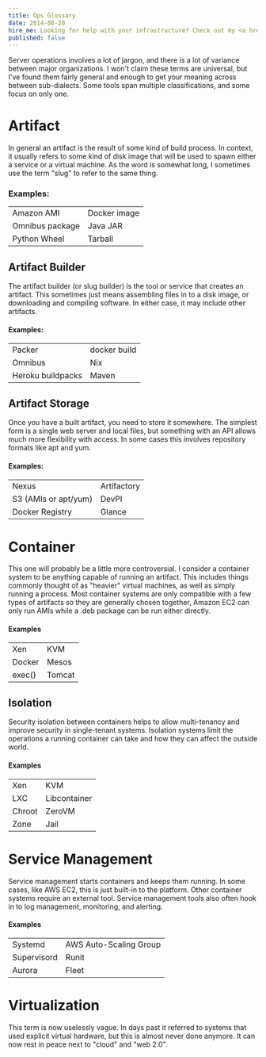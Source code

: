 ```yaml
---
title: Ops Glossary
date: 2014-08-20
hire_me: Looking for help with your infrastructure? Check out my <a href="/training/">training</a> and <a href="/consulting/">consulting</a> services.
published: false
---
```


Server operations involves a lot of jargon, and there is a lot of variance
between major organizations. I won't claim these terms are universal, but I've
found them fairly general and enough to get your meaning across between
sub-dialects. Some tools span multiple classifications, and some focus on only
one.

# Artifact

In general an artifact is the result of some kind of build process. In context,
it usually refers to some kind of disk image that will be used to spawn either
a service or a virtual machine. As the word is somewhat long, I sometimes use
the term "slug" to refer to the same thing.

### Examples:

<table class="examples">
  <tr>
    <td>Amazon AMI</td>
    <td>Docker image</td>
  </tr>
  <tr>
    <td>Omnibus package</td>
    <td>Java JAR</td>
  </tr>
  <tr>
    <td>Python Wheel</td>
    <td>Tarball</td>
  </tr>
</table>


## Artifact Builder

The artifact builder (or slug builder) is the tool or service that creates an
artifact. This sometimes just means assembling files in to a disk image, or
downloading and compiling software. In either case, it may include other
artifacts.

#### Examples:

<table class="examples">
  <tr>
    <td>Packer</td>
    <td>docker build</td>
  </tr>
  <tr>
    <td>Omnibus</td>
    <td>Nix</td>
  </tr>
  <tr>
    <td>Heroku buildpacks</td>
    <td>Maven</td>
  </tr>
</table>


## Artifact Storage

Once you have a built artifact, you need to store it somewhere. The simplest
form is a single web server and local files, but something with an API allows
much more flexibility with access. In some cases this involves repository
formats like apt and yum.

#### Examples:

<table class="examples">
  <tr>
    <td>Nexus</td>
    <td>Artifactory</td>
  </tr>
  <tr>
    <td>S3 (AMIs or apt/yum)</td>
    <td>DevPI</td>
  </tr>
  <tr>
    <td>Docker Registry</td>
    <td>Glance</td>
  </tr>
</table>


# Container

This one will probably be a little more controversial. I consider a container
system to be anything capable of running an artifact. This includes things
commonly thought of as "heavier" virtual machines, as well as simply running
a process. Most container systems are only compatible with a few types of
artifacts so they are generally chosen together, Amazon EC2 can only run AMIs
while a .deb package can be run either directly.

#### Examples

<table class="examples">
  <tr>
    <td>Xen</td>
    <td>KVM</td>
  </tr>
  <tr>
    <td>Docker</td>
    <td>Mesos</td>
  </tr>
  <tr>
    <td>exec()</td>
    <td>Tomcat</td>
  </tr>
</table>


## Isolation

Security isolation between containers helps to allow multi-tenancy and improve
security in single-tenant systems. Isolation systems limit the operations a
running container can take and how they can affect the outside world.

#### Examples

<table class="examples">
  <tr>
    <td>Xen</td>
    <td>KVM</td>
  </tr>
  <tr>
    <td>LXC</td>
    <td>Libcontainer</td>
  </tr>
  <tr>
    <td>Chroot</td>
    <td>ZeroVM</td>
  </tr>
  <tr>
    <td>Zone</td>
    <td>Jail</td>
  </tr>
</table>


# Service Management

Service management starts containers and keeps them running. In some cases, like
AWS EC2, this is just built-in to the platform. Other container systems require
an external tool. Service management tools also often hook in to log management,
monitoring, and alerting.

#### Examples

<table class="examples">
  <tr>
    <td>Systemd</td>
    <td>AWS Auto-Scaling Group</td>
  </tr>
  <tr>
    <td>Supervisord</td>
    <td>Runit</td>
  </tr>
  <tr>
    <td>Aurora</td>
    <td>Fleet</td>
  </tr>
</table>


# Virtualization

This term is now uselessly vague. In days past it referred to systems that
used explicit virtual hardware, but this is almost never done anymore. It can
now rest in peace next to "cloud" and "web 2.0".

